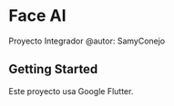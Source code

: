 # Face AI

Proyecto Integrador
@autor: SamyConejo

## Getting Started

Este proyecto usa Google Flutter.


